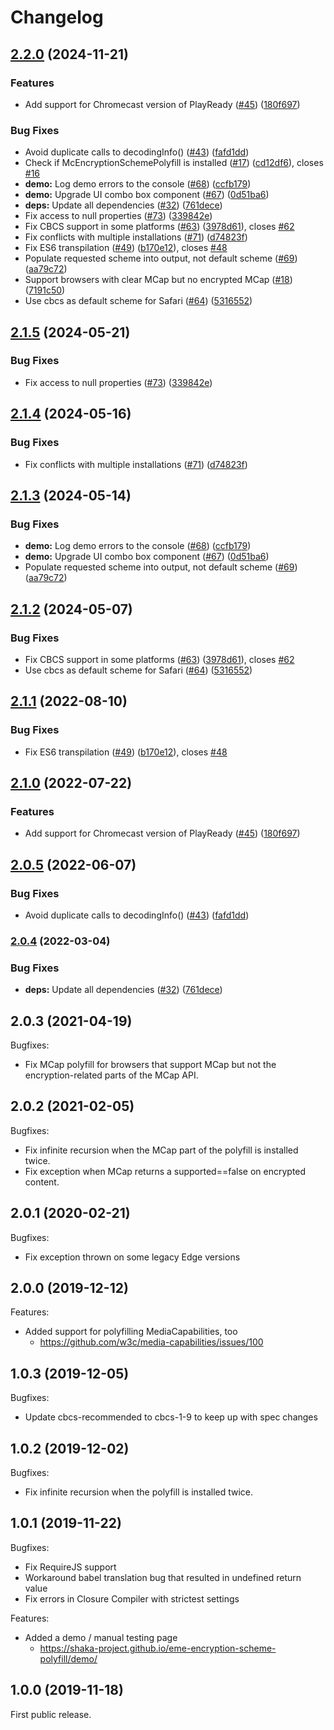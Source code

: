 # Changelog


## [2.2.0](https://github.com/avelad/eme-encryption-scheme-polyfill/compare/v2.1.5...v2.2.0) (2024-11-21)


### Features

* Add support for Chromecast version of PlayReady ([#45](https://github.com/avelad/eme-encryption-scheme-polyfill/issues/45)) ([180f697](https://github.com/avelad/eme-encryption-scheme-polyfill/commit/180f697d5d65527360c9d9096770f7eb74152d62))


### Bug Fixes

* Avoid duplicate calls to decodingInfo() ([#43](https://github.com/avelad/eme-encryption-scheme-polyfill/issues/43)) ([fafd1dd](https://github.com/avelad/eme-encryption-scheme-polyfill/commit/fafd1dd228e60f630274c77e28ed9ac7742d31cd))
* Check if McEncryptionSchemePolyfill is installed ([#17](https://github.com/avelad/eme-encryption-scheme-polyfill/issues/17)) ([cd12df6](https://github.com/avelad/eme-encryption-scheme-polyfill/commit/cd12df6b5053a58f29ceda423582618ad06ecc27)), closes [#16](https://github.com/avelad/eme-encryption-scheme-polyfill/issues/16)
* **demo:** Log demo errors to the console ([#68](https://github.com/avelad/eme-encryption-scheme-polyfill/issues/68)) ([ccfb179](https://github.com/avelad/eme-encryption-scheme-polyfill/commit/ccfb1793ca80594a368cb669b97fa3ce0c50a09c))
* **demo:** Upgrade UI combo box component ([#67](https://github.com/avelad/eme-encryption-scheme-polyfill/issues/67)) ([0d51ba6](https://github.com/avelad/eme-encryption-scheme-polyfill/commit/0d51ba6b96ccadf556d8f6ef90501906258d3186))
* **deps:** Update all dependencies ([#32](https://github.com/avelad/eme-encryption-scheme-polyfill/issues/32)) ([761dece](https://github.com/avelad/eme-encryption-scheme-polyfill/commit/761deceb36e28063ebf25077af10fea9a848901e))
* Fix access to null properties ([#73](https://github.com/avelad/eme-encryption-scheme-polyfill/issues/73)) ([339842e](https://github.com/avelad/eme-encryption-scheme-polyfill/commit/339842e94372d2f1b5d9605b88b38908fc2a6459))
* Fix CBCS support in some platforms ([#63](https://github.com/avelad/eme-encryption-scheme-polyfill/issues/63)) ([3978d61](https://github.com/avelad/eme-encryption-scheme-polyfill/commit/3978d619eb03534d89651a0cb11be8a9afad3387)), closes [#62](https://github.com/avelad/eme-encryption-scheme-polyfill/issues/62)
* Fix conflicts with multiple installations ([#71](https://github.com/avelad/eme-encryption-scheme-polyfill/issues/71)) ([d74823f](https://github.com/avelad/eme-encryption-scheme-polyfill/commit/d74823fe9e537497f1ec858943d9c1c6d152c2c3))
* Fix ES6 transpilation ([#49](https://github.com/avelad/eme-encryption-scheme-polyfill/issues/49)) ([b170e12](https://github.com/avelad/eme-encryption-scheme-polyfill/commit/b170e12db57f772470eb98dbbb5327b1a03caabc)), closes [#48](https://github.com/avelad/eme-encryption-scheme-polyfill/issues/48)
* Populate requested scheme into output, not default scheme ([#69](https://github.com/avelad/eme-encryption-scheme-polyfill/issues/69)) ([aa79c72](https://github.com/avelad/eme-encryption-scheme-polyfill/commit/aa79c72fdab050d98c682fee2b0b1d2bcdeb47d6))
* Support browsers with clear MCap but no encrypted MCap ([#18](https://github.com/avelad/eme-encryption-scheme-polyfill/issues/18)) ([7191c50](https://github.com/avelad/eme-encryption-scheme-polyfill/commit/7191c509f5d038eee2ed82fdef955fe25ce699b8))
* Use cbcs as default scheme for Safari ([#64](https://github.com/avelad/eme-encryption-scheme-polyfill/issues/64)) ([5316552](https://github.com/avelad/eme-encryption-scheme-polyfill/commit/53165526cd0297a987c7802bb2d7b190b7eb0c71))

## [2.1.5](https://github.com/shaka-project/eme-encryption-scheme-polyfill/compare/v2.1.4...v2.1.5) (2024-05-21)


### Bug Fixes

* Fix access to null properties ([#73](https://github.com/shaka-project/eme-encryption-scheme-polyfill/issues/73)) ([339842e](https://github.com/shaka-project/eme-encryption-scheme-polyfill/commit/339842e94372d2f1b5d9605b88b38908fc2a6459))

## [2.1.4](https://github.com/shaka-project/eme-encryption-scheme-polyfill/compare/v2.1.3...v2.1.4) (2024-05-16)


### Bug Fixes

* Fix conflicts with multiple installations ([#71](https://github.com/shaka-project/eme-encryption-scheme-polyfill/issues/71)) ([d74823f](https://github.com/shaka-project/eme-encryption-scheme-polyfill/commit/d74823fe9e537497f1ec858943d9c1c6d152c2c3))

## [2.1.3](https://github.com/shaka-project/eme-encryption-scheme-polyfill/compare/v2.1.2...v2.1.3) (2024-05-14)


### Bug Fixes

* **demo:** Log demo errors to the console ([#68](https://github.com/shaka-project/eme-encryption-scheme-polyfill/issues/68)) ([ccfb179](https://github.com/shaka-project/eme-encryption-scheme-polyfill/commit/ccfb1793ca80594a368cb669b97fa3ce0c50a09c))
* **demo:** Upgrade UI combo box component ([#67](https://github.com/shaka-project/eme-encryption-scheme-polyfill/issues/67)) ([0d51ba6](https://github.com/shaka-project/eme-encryption-scheme-polyfill/commit/0d51ba6b96ccadf556d8f6ef90501906258d3186))
* Populate requested scheme into output, not default scheme ([#69](https://github.com/shaka-project/eme-encryption-scheme-polyfill/issues/69)) ([aa79c72](https://github.com/shaka-project/eme-encryption-scheme-polyfill/commit/aa79c72fdab050d98c682fee2b0b1d2bcdeb47d6))

## [2.1.2](https://github.com/shaka-project/eme-encryption-scheme-polyfill/compare/v2.1.1...v2.1.2) (2024-05-07)


### Bug Fixes

* Fix CBCS support in some platforms ([#63](https://github.com/shaka-project/eme-encryption-scheme-polyfill/issues/63)) ([3978d61](https://github.com/shaka-project/eme-encryption-scheme-polyfill/commit/3978d619eb03534d89651a0cb11be8a9afad3387)), closes [#62](https://github.com/shaka-project/eme-encryption-scheme-polyfill/issues/62)
* Use cbcs as default scheme for Safari ([#64](https://github.com/shaka-project/eme-encryption-scheme-polyfill/issues/64)) ([5316552](https://github.com/shaka-project/eme-encryption-scheme-polyfill/commit/53165526cd0297a987c7802bb2d7b190b7eb0c71))

## [2.1.1](https://github.com/shaka-project/eme-encryption-scheme-polyfill/compare/v2.1.0...v2.1.1) (2022-08-10)


### Bug Fixes

* Fix ES6 transpilation ([#49](https://github.com/shaka-project/eme-encryption-scheme-polyfill/issues/49)) ([b170e12](https://github.com/shaka-project/eme-encryption-scheme-polyfill/commit/b170e12db57f772470eb98dbbb5327b1a03caabc)), closes [#48](https://github.com/shaka-project/eme-encryption-scheme-polyfill/issues/48)

## [2.1.0](https://github.com/shaka-project/eme-encryption-scheme-polyfill/compare/v2.0.5...v2.1.0) (2022-07-22)


### Features

* Add support for Chromecast version of PlayReady ([#45](https://github.com/shaka-project/eme-encryption-scheme-polyfill/issues/45)) ([180f697](https://github.com/shaka-project/eme-encryption-scheme-polyfill/commit/180f697d5d65527360c9d9096770f7eb74152d62))

## [2.0.5](https://github.com/shaka-project/eme-encryption-scheme-polyfill/compare/v2.0.4...v2.0.5) (2022-06-07)


### Bug Fixes

* Avoid duplicate calls to decodingInfo() ([#43](https://github.com/shaka-project/eme-encryption-scheme-polyfill/issues/43)) ([fafd1dd](https://github.com/shaka-project/eme-encryption-scheme-polyfill/commit/fafd1dd228e60f630274c77e28ed9ac7742d31cd))

### [2.0.4](https://github.com/shaka-project/eme-encryption-scheme-polyfill/compare/v2.0.3...v2.0.4) (2022-03-04)


### Bug Fixes

* **deps:** Update all dependencies ([#32](https://github.com/shaka-project/eme-encryption-scheme-polyfill/issues/32)) ([761dece](https://github.com/shaka-project/eme-encryption-scheme-polyfill/commit/761deceb36e28063ebf25077af10fea9a848901e))

## 2.0.3 (2021-04-19)

Bugfixes:
  - Fix MCap polyfill for browsers that support MCap but not the
    encryption-related parts of the MCap API.


## 2.0.2 (2021-02-05)

Bugfixes:
  - Fix infinite recursion when the MCap part of the polyfill is installed
    twice.
  - Fix exception when MCap returns a supported==false on encrypted content.


## 2.0.1 (2020-02-21)

Bugfixes:
  - Fix exception thrown on some legacy Edge versions


## 2.0.0 (2019-12-12)

Features:
  - Added support for polyfilling MediaCapabilities, too
    - https://github.com/w3c/media-capabilities/issues/100


## 1.0.3 (2019-12-05)

Bugfixes:
  - Update cbcs-recommended to cbcs-1-9 to keep up with spec changes


## 1.0.2 (2019-12-02)

Bugfixes:
  - Fix infinite recursion when the polyfill is installed twice.


## 1.0.1 (2019-11-22)

Bugfixes:
  - Fix RequireJS support
  - Workaround babel translation bug that resulted in undefined return value
  - Fix errors in Closure Compiler with strictest settings

Features:
  - Added a demo / manual testing page
    - https://shaka-project.github.io/eme-encryption-scheme-polyfill/demo/


## 1.0.0 (2019-11-18)

First public release.
